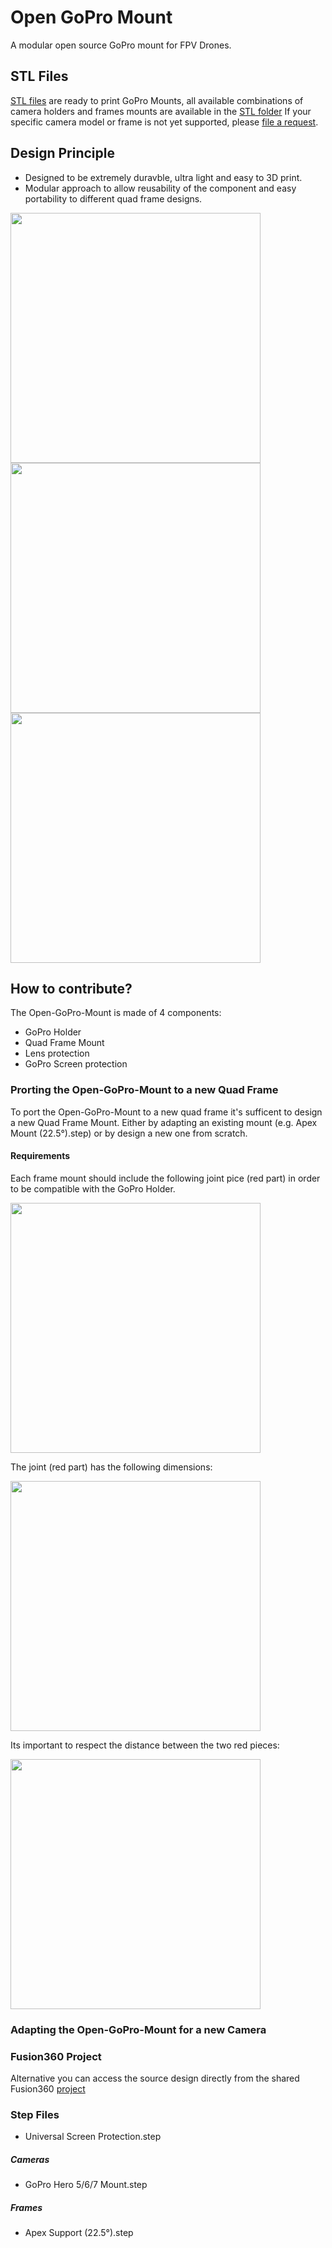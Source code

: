 # Open GoPro Mount

A modular open source GoPro mount for FPV Drones.

## STL Files
[STL files](./STL) are ready to print GoPro Mounts, all available combinations of camera holders and frames mounts are available in the [STL folder](./STL)
If your specific camera model or frame is not yet supported, please [file a request](https://github.com/theely/Open-GoPro-Mount/issues).


## Design Principle
* Designed to be extremely duravble, ultra light and easy to 3D print.
* Modular approach to allow reusability of the component and easy portability to different quad frame designs.

<img src="https://user-images.githubusercontent.com/2025999/96351786-047c0780-10be-11eb-84a7-6743fbe14ab3.PNG" width="400">

<img src="https://user-images.githubusercontent.com/2025999/96350563-b6173a80-10b6-11eb-8d7b-215e74876cb8.jpg" width="400">

<img src="https://user-images.githubusercontent.com/2025999/96349479-44d48900-10b0-11eb-8346-5a620a46a129.jpg" width="400">



## How to contribute?

The Open-GoPro-Mount is made of 4 components:
* GoPro Holder
* Quad Frame Mount
* Lens protection
* GoPro Screen protection


### Prorting the Open-GoPro-Mount to a new Quad Frame
To port the Open-GoPro-Mount to a new quad frame it's sufficent to design a new Quad Frame Mount.
Either by adapting an existing mount (e.g. Apex Mount (22.5°).step) or by design a new one from scratch.

#### Requirements
Each frame mount should include the following joint pice (red part) in order to be compatible with the GoPro Holder.

<img src="https://user-images.githubusercontent.com/2025999/96378812-f34efb80-118e-11eb-8896-4a6d0e611ed2.png" width="400">

The joint (red part) has the following dimensions:

<img src="https://user-images.githubusercontent.com/2025999/96380931-14641c00-1190-11eb-9bf0-902115ad2f04.png" width="400">

Its important to respect the distance between the two red pieces:

<img src="https://user-images.githubusercontent.com/2025999/96380984-17f7a300-1190-11eb-8bec-2b530e6b0df1.png" width="400">

### Adapting the Open-GoPro-Mount for a new Camera


### Fusion360 Project

Alternative you can access the source design directly from the shared Fusion360 [project](https://gmail784198.autodesk360.com/g/projects/20201018344143181)


### Step Files
* Universal Screen Protection.step
##### Cameras
* GoPro Hero 5/6/7 Mount.step
##### Frames
* Apex Support (22.5°).step



